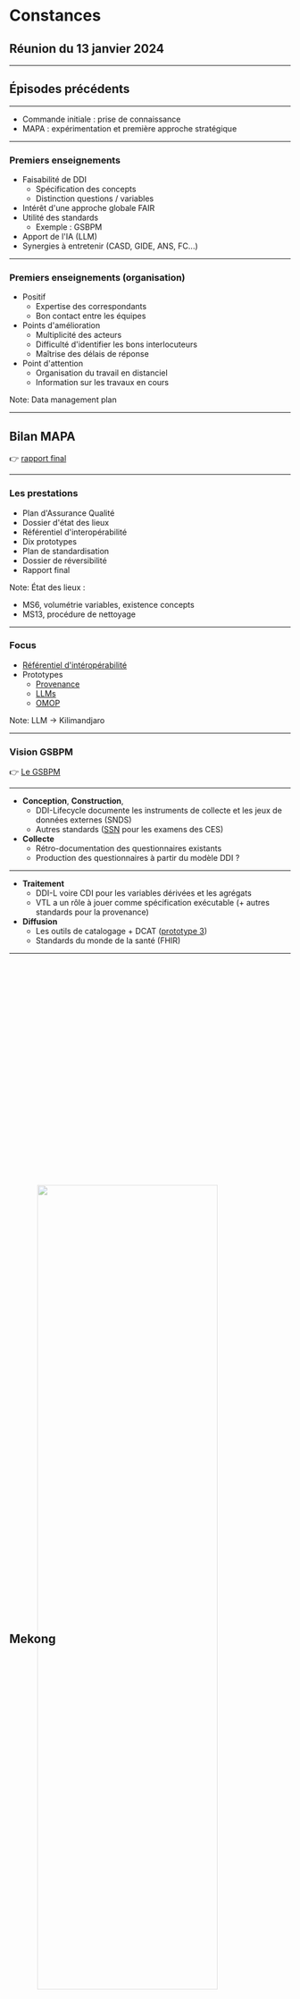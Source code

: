 # Constances

## Réunion du 13 janvier 2024

---

## Épisodes précédents

----

- Commande initiale : prise de connaissance
- MAPA : expérimentation et première approche stratégique

----

### Premiers enseignements

- Faisabilité de DDI
    - Spécification des concepts
    - Distinction questions / variables
- Intérêt d'une approche globale FAIR
- Utilité des standards
    - Exemple : GSBPM
- Apport de l'IA (LLM)
- Synergies à entretenir (CASD, GIDE, ANS, FC...)

----

### Premiers enseignements (organisation)

- Positif
    - Expertise des correspondants
    - Bon contact entre les équipes
- Points d'amélioration
    - Multiplicité des acteurs
    - Difficulté d'identifier les bons interlocuteurs
    - Maîtrise des délais de réponse
- Point d'attention
  - Organisation du travail en distanciel
  - Information sur les travaux en cours

Note:
Data management plan

---

## Bilan MAPA

&#x1F449; <a href="https://github.com/Making-Sense-Info/Suivi-Constances/blob/main/ms13/livrables/ms13-d8.md" target="_blank">rapport final</a>

----

### Les prestations

- Plan d'Assurance Qualité
- Dossier d'état des lieux
- Référentiel d'interopérabilité
- Dix prototypes
- Plan de standardisation
- Dossier de réversibilité
- Rapport final

Note:
État des lieux :
- MS6, volumétrie variables, existence concepts
- MS13, procédure de nettoyage

----

### Focus

- <a href="https://github.com/Making-Sense-Info/Suivi-Constances/blob/main/ms13/livrables/ms13-d3.md" target="_blank">Référentiel d'intéropérabilité</a>
- Prototypes
  - <a href="https://github.com/Making-Sense-Info/Suivi-Constances/blob/main/ms13/livrables/ms13-p4/ms13-p4-p2.md" target="_blank">Provenance</a>
  - <a href="https://github.com/Making-Sense-Info/Suivi-Constances/blob/main/ms13/livrables/ms13-p4/ms13-p4-p6.md" target="_blank">LLMs</a> 
  - <a href="https://github.com/Making-Sense-Info/Suivi-Constances/blob/main/ms13/livrables/ms13-p4/ms13-p4-p7.md" target="_blank">OMOP</a>

Note:
LLM -> Kilimandjaro

----

### Vision GSBPM

&#x1F449; <a href="https://statswiki.unece.org/spaces/GSBPM/pages/113083140/Clickable+GSBPM+v5.1" target="_blank">Le GSBPM</a>

----

- **Conception**, **Construction**, 
  - DDI-Lifecycle documente les instruments de collecte et les jeux de données externes (SNDS)
  - Autres standards (<a href="https://github.com/Making-Sense-Info/Suivi-Constances/blob/main/ms13/livrables/ms13-p4/ms13-p4-p8.md" target="_blank">SSN</a> pour les examens des CES)
- **Collecte**
  - Rétro-documentation des questionnaires existants
  - Production des questionnaires à partir du modèle DDI ?

----

- **Traitement** 
  - DDI-L voire CDI pour les variables dérivées et les agrégats  
  - VTL a un rôle à jouer comme spécification exécutable (+ autres standards pour la provenance)
- **Diffusion**
  - Les outils de catalogage + DCAT (<a href="https://github.com/Making-Sense-Info/Suivi-Constances/blob/main/ms13/livrables/ms13-p4/ms13-p4-p3.md" target="_blank">prototype 3</a>)
  - Standards du monde de la santé (FHIR)

---

<div style="position: relative; width: 100%; height: 100vh; overflow: hidden;">

<h2 style="margin-top: 30vh;">Mekong</h2>

<img 
  src="mekong-sunset.jpg"
  style="position: absolute; top: 10%; left: 10%; width: 80%; height: 60%; opacity: 0.5; z-index: -1;" 
/>

</div>

---

## La vision stratégique

----

- Rendre les métadonnées actives
- Mettre l’utilisateur au centre
- Développer l'ouverture

----

### Rendre les métadonnées actives

----

![](active-metadata.svg)

----

### Mettre l'Utilisateur au centre

- Identifier les utilisateurs
- Les associer au projet (communication, démo, etc.)

----

### Développer l'ouverture

- Collaboration internationale
- Communication ouverte vers l'extérieur
- Solutions et développements open source

---

## Les grandes étapes

----

- Mise en place des fondations
- Définition et priorisation des cas d'application
- Construction de la plateforme
- Formations
- Communication

----

![étapes mekong](constances-etapes-macro.svg)

----

![étapes fondations](constances-etapes-fondations.svg)

----

![étapes cas](constances-etapes-cas.svg)

----

![étapes plateforme](constances-etapes-plateforme.svg)

----

![étapes formation communication](constances-etapes-form-com.svg)

---

## Les fondations

----

### Le Plan d'Assurance Qualité

 - Un <a href="https://github.com/Making-Sense-Info/Suivi-Constances/tree/main/ms23/paq" target="_blank">document</a> décrivant nos modalités d'organisation
 - Une base pour démarrer notre collaboration...
 - ...qui doit rester vivante

----

### Périmètre

![constances-gsbpm](constances-gsbpm.png)

----

### Périmètre &#128172; 

- Briques élémentaires
    - Concepts, variables, listes de codes, études
- Éléments verticaux
    - Questionnaires, tables, jeux de données
- Éléments horizontaux
    - Processus, traitements
- ...et les standards associés


----

### L'architecture

- Objectifs
    - Définir le cycle de vie de la métadonnée
    - Définir le ou les référentiels
    - Identifier les points d’interaction avec le reste du système d’information de Constances
    - Proposer les solutions logicielles adaptées
- Utilisation de standards

---

## Le plan de standardisation

----

### Cas d'application FAIR

Des cas d'utilisation métier x des cibles de standardisation.

Note:
Utilisation du référentiel d'interopérabilité

----

#### Objectif

> Décrire les exigences fonctionnelles d’un système en adoptant le point de vue et le langage de l’utilisateur
final

----

#### Exemple

> Documenter les variables des questionnaires en DDI Lifecycle.

> Documenter le processus lié au SNDS en DDI CDI

----

#### Priorisation &#128172;

- La documentation des études et séries d’étude
- La collecte par questionnaire*
- La collecte des données cliniques et leur transmission à la biobanque
- L’acquisition et l’intégration de données externes
- La transformation des données
- La mise à disposition auprès des équipes de recherche
- Le suivi de la qualité


---

## La formation

----

- Cycle régulier à mettre en place
  - Coller aux cas d'application
- Formations et supports par Making Sense
- 1ère proposition
  - DDI Lifecycle, introduction (mai 2025 ?)
  - DDI Lifecycle, avancé (septembre 2025 ?)
  - Web sémantique et standards associés (début 2026)
  - DDI CDI, VTL (courant 2026)

Note:
Formations également pour Making Sense sur certain standards notamment du domaine de la santé

---

## La communication

----

### Présentation du projet 

- Webinaires réguliers
  - Identifier le public, les canaux de communication
- Conférences
  - EDDI, IASSIST
  - Évènements du domaine de la santé ?
- Autres rendez-vous
  - Comité Constances, club utilisateurs, etc.

Note:
FHIR devdays, input Constances
Collaboration reporting ANR

----

### Collaborations

- Cohortes (France Cohortes, Closer)
- Initiatives FAIR (Codata, GoFair)
- Partenaires de Constances (SAGES, Gide)

---

## L'organisation

----

- Les rôles
- Les réunions
- La documentation du projet
- Les livrables

Note:
Préciser les attentes particulières par rapport à l'objet de la prestation

----

### Les rôles

&#x1F449; cf. <a href="https://github.com/Making-Sense-Info/Suivi-Constances/tree/main/ms23/paq#organisation-générale" target="_blank">PAQ</a>

----

### Les réunions régulières

- Un comité stratégique semestriel &#x1F3E2;
- Un comité de pilotage mensuel &#x1F3E2; / &#x1F5A5; 
- Un point hebdomadaire de suivi &#x1F5A5; 

&#x1F449; cf. <a href="https://github.com/Making-Sense-Info/Suivi-Constances/tree/main/ms23/paq#typologie-des-réunions" target="_blank">PAQ</a>

----

### Le suivi du projet

- Inspiration agilité

&#x1F449; cf. <a href="https://github.com/Making-Sense-Info/Suivi-Constances/tree/main/ms23/paq#suivi-de-projet" target="_blank">PAQ</a>

----

### La documentation du projet

- Dans le dépôt Github
  - Compte rendus
  - Documents de travail
  - Outil de suivi (Kanban)

----

### Les livrables &#128172;

- Documents, supports de formation, notes d'installation
- Code, configuration

---

## Prochaines étapes

- Point administratif
- Mise en place de l'organisation (cf. PAQ)
- Prochains comités
- Définition du périmètre

Note:
PA : 
- unités d'oeuvre, plan de charge, factures
- Suivi des temps ?